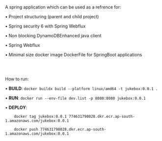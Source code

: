 A spring application which can be used as a refrence for:

• Project structuring (parent and child project)

• Spring security 6 with Spring Webflux

• Non blocking DynamoDBEnhanced java client

• Spring Webflux

• Minimal size docker image DockerFile for SpringBoot applications

<br />
<br />

How to run:

• **BUILD**: ```docker buildx build --platform linux/amd64 -t jukebox:0.0.1 .```

• **RUN**: ```docker run --env-file dev.list -p 8080:8080 jukebox:0.0.1```

• **DEPLOY**:
```
    docker tag jukebox:0.0.1 774631798028.dkr.ecr.ap-south-1.amazonaws.com/jukebox:0.0.1

    docker push 774631798028.dkr.ecr.ap-south-1.amazonaws.com/jukebox:0.0.1
```
